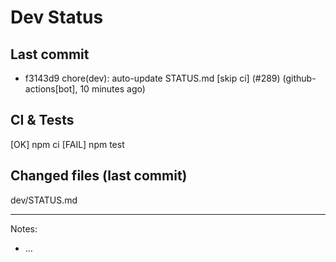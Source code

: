 # Dev Status

## Last commit
- f3143d9 chore(dev): auto-update STATUS.md [skip ci] (#289) (github-actions[bot], 10 minutes ago)
## CI & Tests
[OK] npm ci
[FAIL] npm test

## Changed files (last commit)
dev/STATUS.md

---
Notes:
- ...
